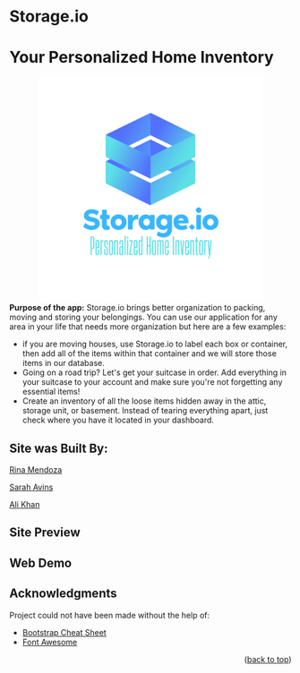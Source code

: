 # Storage.io

# Your Personalized Home Inventory

<div id="header" align="center">
  <img src="static/img/logo.png" width="400"/>
</div>
<strong>Purpose of the app:</strong> Storage.io brings better organization to packing, moving and storing your belongings. You can use our application for any area in your life that needs more organization but here are a few examples:
<ul>
<li>
 if you are moving houses, use Storage.io to label each box or container, then add all of the items within that container and we will store those items in our database.
 </li>
 <li>Going on a road trip? Let's get your suitcase in order. Add everything in your suitcase to your account and make sure you're not forgetting any essential items!</li>
 <li>Create an inventory of all the loose items hidden away in the attic, storage unit, or basement. Instead of tearing everything apart, just check where you have it located in your dashboard.</li>
 </ul>

<!-- AUTHORS-->

## Site was Built By:

<a href="https://github.com/mendo94">Rina Mendoza</a>

<a href="https://github.com/vollmetal">Sarah Avins</a>

<a href="https://github.com/iamAlitkhan">Ali Khan</a>

<!-- SITE PREVIEW -->

## Site Preview

<!-- Web Demo -->

## Web Demo

<!-- ACKNOWLEDGMENTS -->

## Acknowledgments

Project could not have been made without the help of:

- [Bootstrap Cheat Sheet](https://hackerthemes.com/bootstrap-cheatsheet/)
- [Font Awesome](https://fontawesome.com)

<p align="right">(<a href="#top">back to top</a>)</p>
